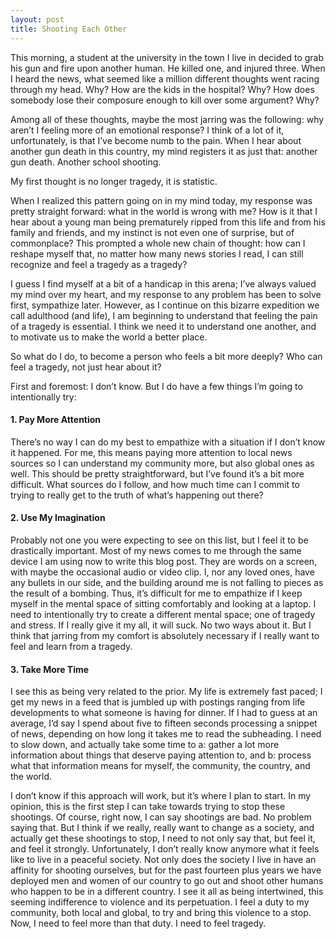 ```yaml
---
layout: post
title: Shooting Each Other
---
```


This morning, a student at the university in the town I live in decided to grab his gun and fire upon another human. He killed one, and injured three. When I heard the news, what seemed like a million different thoughts went racing through my head. Why? How are the kids in the hospital? Why? How does somebody lose their composure enough to kill over some argument? Why?

Among all of these thoughts, maybe the most jarring was the following: why aren’t I feeling more of an emotional response? I think of a lot of it, unfortunately, is that I’ve become numb to the pain. When I hear about another gun death in this country, my mind registers it as just that: another gun death. Another school shooting.

My first thought is no longer tragedy, it is statistic.

When I realized this pattern going on in my mind today, my response was pretty straight forward: what in the world is wrong with me? How is it that I hear about a young man being prematurely ripped from this life and from his family and friends, and my instinct is not even one of surprise, but of commonplace? This prompted a whole new chain of thought: how can I reshape myself that, no matter how many news stories I read, I can still recognize and feel a tragedy as a tragedy?

I guess I find myself at a bit of a handicap in this arena; I’ve always valued my mind over my heart, and my response to any problem has been to solve first, sympathize later. However, as I continue on this bizarre expedition we call adulthood (and life), I am beginning to understand that feeling the pain of a tragedy is essential. I think we need it to understand one another, and to motivate us to make the world a better place.

So what do I do, to become a person who feels a bit more deeply? Who can feel a tragedy, not just hear about it?

First and foremost: I don’t know. But I do have a few things I’m going to intentionally try:

#### 1. Pay More Attention ####

There’s no way I can do my best to empathize with a situation if I don’t know it happened. For me, this means paying more attention to local news sources so I can understand my community more, but also global ones as well. This should be pretty straightforward, but I’ve found it’s a bit more difficult. What sources do I follow, and how much time can I commit to trying to really get to the truth of what’s happening out there?

#### 2. Use My Imagination ####

Probably not one you were expecting to see on this list, but I feel it to be drastically important. Most of my news comes to me through the same device I am using now to write this blog post. They are words on a screen, with maybe the occasional audio or video clip. I, nor any loved ones, have any bullets in our side, and the building around me is not falling to pieces as the result of a bombing. Thus, it’s difficult for me to empathize if I keep myself in the mental space of sitting comfortably and looking at a laptop. I need to intentionally try to create a different mental space; one of tragedy and stress. If I really give it my all, it will suck. No two ways about it. But I think that jarring from my comfort is absolutely necessary if I really want to feel and learn from a tragedy.

#### 3. Take More Time ####

I see this as being very related to the prior. My life is extremely fast paced; I get my news in a feed that is jumbled up with postings ranging from life developments to what someone is having for dinner. If I had to guess at an average, I’d say I spend about five to fifteen seconds processing a snippet of news, depending on how long it takes me to read the subheading. I need to slow down, and actually take some time to a: gather a lot more information about things that deserve paying attention to, and b: process what that information means for myself, the community, the country, and the world.

I don’t know if this approach will work, but it’s where I plan to start. In my opinion, this is the first step I can take towards trying to stop these shootings. Of course, right now, I can say shootings are bad. No problem saying that. But I think if we really, really want to change as a society, and actually get these shootings to stop, I need to not only say that, but feel it, and feel it strongly. Unfortunately, I don’t really know anymore what it feels like to live in a peaceful society. Not only does the society I live in have an affinity for shooting ourselves, but for the past fourteen plus years we have deployed men and women of our country to go out and shoot other humans who happen to be in a different country. I see it all as being intertwined, this seeming indifference to violence and its perpetuation. I feel a duty to my community, both local and global, to try and bring this violence to a stop. Now, I need to feel more than that duty. I need to feel tragedy.